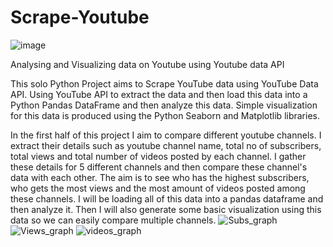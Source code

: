 # Scrape-Youtube
![image](https://github.com/nishant10002/Scrape-Youtube/assets/133675507/644b1852-7b9a-44bb-a74f-068c361cb298)

Analysing and Visualizing data on Youtube using Youtube data API

This solo Python Project aims to Scrape YouTube data using YouTube Data API. Using YouTube API to extract the data and then load this data into a Python Pandas DataFrame and then analyze this data. Simple visualization for this data is produced using the Python Seaborn and Matplotlib libraries.

In the first half of this project I aim to compare different youtube channels. I extract their details such as youtube channel name, total no of subscribers, total views and total number of videos posted by each channel. I gather these details for 5 different channels and then compare these channel's data with each other. The aim is to see who has the highest subscribers, who gets the most views and the most amount of videos posted among these channels. I will be loading all of this data into a pandas dataframe and then analyze it. Then I will also generate some basic visualization using this data so we can easily compare multiple channels.
![Subs_graph](https://github.com/nishant10002/Scrape-Youtube/assets/133675507/7a9b7be3-a45a-4a25-8694-081a5710aaa4)
![Views_graph](https://github.com/nishant10002/Scrape-Youtube/assets/133675507/a6aa272f-35bb-4190-a03f-321071652979)
![videos_graph](https://github.com/nishant10002/Scrape-Youtube/assets/133675507/01c97f1d-312a-4bc4-85d0-83c9db95e8d3)


